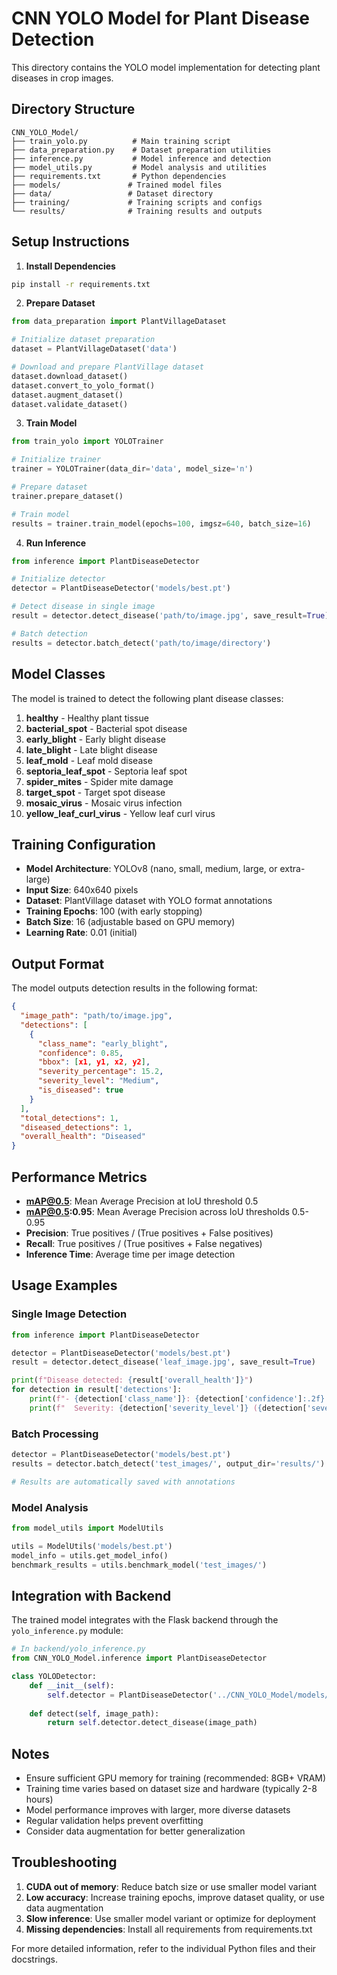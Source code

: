 # CNN YOLO Model for Plant Disease Detection

This directory contains the YOLO model implementation for detecting plant diseases in crop images.

## Directory Structure

```
CNN_YOLO_Model/
├── train_yolo.py          # Main training script
├── data_preparation.py    # Dataset preparation utilities
├── inference.py           # Model inference and detection
├── model_utils.py         # Model analysis and utilities
├── requirements.txt       # Python dependencies
├── models/               # Trained model files
├── data/                 # Dataset directory
├── training/             # Training scripts and configs
└── results/              # Training results and outputs
```

## Setup Instructions

1. **Install Dependencies**
```bash
pip install -r requirements.txt
```

2. **Prepare Dataset**
```python
from data_preparation import PlantVillageDataset

# Initialize dataset preparation
dataset = PlantVillageDataset('data')

# Download and prepare PlantVillage dataset
dataset.download_dataset()
dataset.convert_to_yolo_format()
dataset.augment_dataset()
dataset.validate_dataset()
```

3. **Train Model**
```python
from train_yolo import YOLOTrainer

# Initialize trainer
trainer = YOLOTrainer(data_dir='data', model_size='n')

# Prepare dataset
trainer.prepare_dataset()

# Train model
results = trainer.train_model(epochs=100, imgsz=640, batch_size=16)
```

4. **Run Inference**
```python
from inference import PlantDiseaseDetector

# Initialize detector
detector = PlantDiseaseDetector('models/best.pt')

# Detect disease in single image
result = detector.detect_disease('path/to/image.jpg', save_result=True)

# Batch detection
results = detector.batch_detect('path/to/image/directory')
```

## Model Classes

The model is trained to detect the following plant disease classes:

1. **healthy** - Healthy plant tissue
2. **bacterial_spot** - Bacterial spot disease
3. **early_blight** - Early blight disease
4. **late_blight** - Late blight disease
5. **leaf_mold** - Leaf mold disease
6. **septoria_leaf_spot** - Septoria leaf spot
7. **spider_mites** - Spider mite damage
8. **target_spot** - Target spot disease
9. **mosaic_virus** - Mosaic virus infection
10. **yellow_leaf_curl_virus** - Yellow leaf curl virus

## Training Configuration

- **Model Architecture**: YOLOv8 (nano, small, medium, large, or extra-large)
- **Input Size**: 640x640 pixels
- **Dataset**: PlantVillage dataset with YOLO format annotations
- **Training Epochs**: 100 (with early stopping)
- **Batch Size**: 16 (adjustable based on GPU memory)
- **Learning Rate**: 0.01 (initial)

## Output Format

The model outputs detection results in the following format:

```json
{
  "image_path": "path/to/image.jpg",
  "detections": [
    {
      "class_name": "early_blight",
      "confidence": 0.85,
      "bbox": [x1, y1, x2, y2],
      "severity_percentage": 15.2,
      "severity_level": "Medium",
      "is_diseased": true
    }
  ],
  "total_detections": 1,
  "diseased_detections": 1,
  "overall_health": "Diseased"
}
```

## Performance Metrics

- **mAP@0.5**: Mean Average Precision at IoU threshold 0.5
- **mAP@0.5:0.95**: Mean Average Precision across IoU thresholds 0.5-0.95
- **Precision**: True positives / (True positives + False positives)
- **Recall**: True positives / (True positives + False negatives)
- **Inference Time**: Average time per image detection

## Usage Examples

### Single Image Detection
```python
from inference import PlantDiseaseDetector

detector = PlantDiseaseDetector('models/best.pt')
result = detector.detect_disease('leaf_image.jpg', save_result=True)

print(f"Disease detected: {result['overall_health']}")
for detection in result['detections']:
    print(f"- {detection['class_name']}: {detection['confidence']:.2f} confidence")
    print(f"  Severity: {detection['severity_level']} ({detection['severity_percentage']:.1f}%)")
```

### Batch Processing
```python
detector = PlantDiseaseDetector('models/best.pt')
results = detector.batch_detect('test_images/', output_dir='results/')

# Results are automatically saved with annotations
```

### Model Analysis
```python
from model_utils import ModelUtils

utils = ModelUtils('models/best.pt')
model_info = utils.get_model_info()
benchmark_results = utils.benchmark_model('test_images/')
```

## Integration with Backend

The trained model integrates with the Flask backend through the `yolo_inference.py` module:

```python
# In backend/yolo_inference.py
from CNN_YOLO_Model.inference import PlantDiseaseDetector

class YOLODetector:
    def __init__(self):
        self.detector = PlantDiseaseDetector('../CNN_YOLO_Model/models/best.pt')
    
    def detect(self, image_path):
        return self.detector.detect_disease(image_path)
```

## Notes

- Ensure sufficient GPU memory for training (recommended: 8GB+ VRAM)
- Training time varies based on dataset size and hardware (typically 2-8 hours)
- Model performance improves with larger, more diverse datasets
- Regular validation helps prevent overfitting
- Consider data augmentation for better generalization

## Troubleshooting

1. **CUDA out of memory**: Reduce batch size or use smaller model variant
2. **Low accuracy**: Increase training epochs, improve dataset quality, or use data augmentation
3. **Slow inference**: Use smaller model variant or optimize for deployment
4. **Missing dependencies**: Install all requirements from requirements.txt

For more detailed information, refer to the individual Python files and their docstrings.